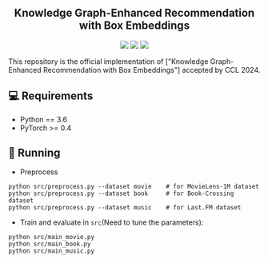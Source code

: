<h2 align="center">
Knowledge Graph-Enhanced Recommendation with Box Embeddings
</h2>

<p align="center">
    <img src="https://img.shields.io/badge/version-1.0.1-blue">
    <img src="https://img.shields.io/badge/PyTorch-%23EE4C2C.svg?e&logo=PyTorch&logoColor=white">
    <a href="http://cips-cl.org/static/CCL2024/index.html"><img src="https://img.shields.io/badge/CCL-2024-%23bd9f65?labelColor=%2377BBDD&color=3388bb"></a>
</p>

This repository is the official implementation of ["Knowledge Graph-Enhanced Recommendation with Box Embeddings"] accepted by CCL 2024.
## 💻 Requirements
- Python == 3.6
- PyTorch >= 0.4

## 🚀 Running
- Preprocess

```
python src/preprocess.py --dataset movie    # for MovieLens-1M dataset
python src/preprocess.py --dataset book     # for Book-Crossing dataset    
python src/preprocess.py --dataset music    # for Last.FM dataset  
```
- Train and evaluate in `src`(Need to tune the parameters):


```
python src/main_movie.py
python src/main_book.py
python src/main_music.py
```
